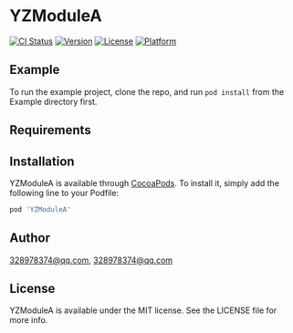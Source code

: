 # YZModuleA

[![CI Status](https://img.shields.io/travis/328978374@qq.com/YZModuleA.svg?style=flat)](https://travis-ci.org/328978374@qq.com/YZModuleA)
[![Version](https://img.shields.io/cocoapods/v/YZModuleA.svg?style=flat)](https://cocoapods.org/pods/YZModuleA)
[![License](https://img.shields.io/cocoapods/l/YZModuleA.svg?style=flat)](https://cocoapods.org/pods/YZModuleA)
[![Platform](https://img.shields.io/cocoapods/p/YZModuleA.svg?style=flat)](https://cocoapods.org/pods/YZModuleA)

## Example

To run the example project, clone the repo, and run `pod install` from the Example directory first.

## Requirements

## Installation

YZModuleA is available through [CocoaPods](https://cocoapods.org). To install
it, simply add the following line to your Podfile:

```ruby
pod 'YZModuleA'
```

## Author

328978374@qq.com, 328978374@qq.com

## License

YZModuleA is available under the MIT license. See the LICENSE file for more info.
